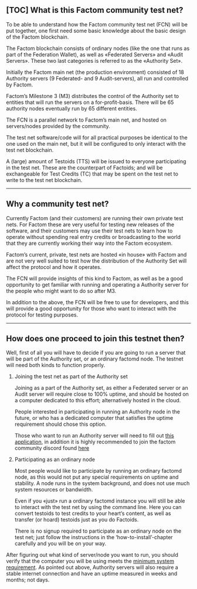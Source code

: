 [TOC]
What is this Factom community test net?
---------------------------------------

To be able to understand how the Factom community test net (FCN) will be put together, one first need some basic knowledge about the basic design of the Factom blockchain.

The Factom blockchain consists of ordinary nodes (like the one that runs as part of the Federation Wallet), as well as «Federated Servers» and «Audit Servers». These two last categories is referred to as the «Authority Set».

Initially the Factom main net (the production environment) consisted of 18 Authority servers (9 Federated- and 9 Audit-servers), all run and controlled by Factom.

Factom’s Milestone 3 (M3) distributes the control of the Authority set to entities that will run the servers on a for-profit-basis. There will be 65 authority nodes eventually run by 65 different entities.

The FCN is a parallel network to Factom’s main net, and hosted on servers/nodes provided by the community.

The test net software/code will for all practical purposes be identical to the one used on the main net, but it will be configured to only interact with the test net blockchain.

A (large) amount of Testoids (TTS) will be issued to everyone participating in the test net. These are the counterpart of Factoids; and will be exchangeable for Test Credits (TC) that may be spent on the test net to write to the test net blockchain.

----
Why a community test net?
-------------------------

Currently Factom (and their customers) are running their own private test nets. For Factom these are very useful for testing new releases of the software, and their
customers may use their test nets to learn how to operate without spending real entry credits or broadcasting to the world that they are currently working their way into the
Factom ecosystem.

Factom’s current, private, test nets are hosted «in house» with Factom and are not
very well suited to test how the distribution of the Authority Set will affect the protocol
and how it operates.

The FCN will provide insights of this kind to Factom, as well as be a good
opportunity to get familiar with running and operating a Authority server for the people
who might want to do so after M3.

In addition to the above, the FCN will be free to use for developers, and this will
provide a good opportunity for those who want to interact with the protocol for testing
purposes.

----
How does one proceed to join this testnet then?
-------------------------------------------------

Well, first of all you will have to decide if you are going to run a server that will be part
of the Authority set, or an ordinary factomd node. The testnet will need both kinds to
function properly.

1. Joining the test net as part of the Authority set

    Joining as a part of the Authority set, as either a Federated server or an
    Audit server will require close to 100% uptime, and should be hosted on a
    computer dedicated to this effort; alternatively hosted in the cloud.

    People interested in participating in running an Authority node in the future, or
    who has a dedicated computer that satisfies the uptime requirement should chose
    this option.

    Those who want to run an Authority server will need to fill out [this application](https://docs.google.com/forms/d/e/1FAIpQLSd-t33chnGOyLZ6kJ-QC-L0EgOExzY7GQ8y9e0I0E4AIbdKBQ/viewform), in addition it is highly recommended to join the factom community discord found [here](https://discord.gg/q75MJGJ)

2. Participating as an ordinary node

    Most people would like to participate by running an ordinary factomd
    node, as this would not put any special requirements on uptime and stability. A
    node runs in the system background, and does not use much system resources
    or bandwidth.

    Even if you «just» run a ordinary factomd instance you will still be able to
    interact with the test net by using the command line. Here you can convert
    testoids to test credits to your heart’s content, as well as transfer (or hoard)
    testoids just as you do Factoids.

    There is no signup required to participate as an ordinary node on the test
    net; just follow the instructions in the ‘how-to-install’-chapter carefully and you
    will be on your way.

After figuring out what kind of server/node you want to run, you should verify that
the computer you will be using meets the [minimum system requirement](../01_Before_you_start/01_Requirements). As pointed out above, Authority servers will also require a stable internet
connection and have an uptime measured in weeks and months; not days.
